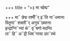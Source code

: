 +++
title = "०३ मा च्छेद्म"

+++
मा᳓ छेद्म रश्मीँ᳓र् इ᳓ति ना᳓धमानाः  
पितॄणां᳓ शक्ती᳓र् अनुय᳓छमानाः  
इन्द्राग्नि᳓भ्यां कं᳓ वृ᳓षणो मदन्ति  
ता᳓ हि᳓ अ᳓द्री धिष᳓णाया उप᳓स्थे